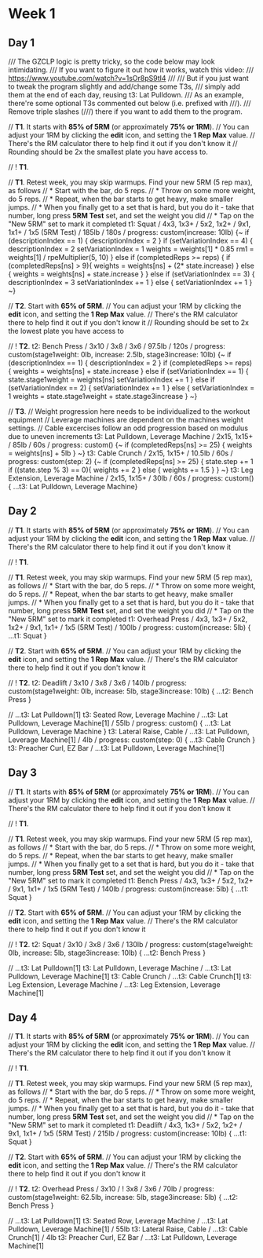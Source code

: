 # Week 1
## Day 1
/// The GZCLP logic is pretty tricky, so the code below may look intimidating.
/// If you want to figure it out how it works, watch this video:
/// https://www.youtube.com/watch?v=1sOr8pS9tl4
///
/// But if you just want to tweak the program slightly and add/change some T3s,
/// simply add them at the end of each day, reusing t3: Lat Pulldown.
/// As an example, there're some optional T3s commented out below (i.e. prefixed with ///).
/// Remove triple slashes (///) there if you want to add them to the program.








// **T1**. It starts with **85% of 5RM** (or approximately **75% or 1RM**).
// You can adjust your 1RM by clicking the **edit** icon, and setting the **1 Rep Max** value.
// There's the RM calculator there to help find it out if you don't know it
// Rounding should be 2x the smallest plate you have access to.

// ! **T1**.

// **T1**. Retest week, you may skip warmups. Find your new 5RM (5 rep max), as follows
// * Start with the bar, do 5 reps.
// * Throw on some more weight, do 5 reps.
// * Repeat, when the bar starts to get heavy, make smaller jumps.
// * When you finally get to a set that is hard, but you do it - take that number, long press **5RM Test** set, and set the weight you did
// * Tap on the "New 5RM" set to mark it completed
t1: Squat / 4x3, 1x3+ / 5x2, 1x2+ / 9x1, 1x1+ / 1x5 (5RM Test) / 185lb / 180s / progress: custom(increase: 10lb) {~
  if (descriptionIndex == 1) {
    descriptionIndex = 2
  }
  if (setVariationIndex == 4) {
    descriptionIndex = 2
    setVariationIndex = 1
    weights = weights[1] * 0.85
    rm1 = weights[1] / rpeMultiplier(5, 10)
  } else if (completedReps >= reps) {
    if (completedReps[ns] > 9){
      weights = weights[ns] + (2* state.increase)
    } else {
    weights = weights[ns] + state.increase
      }
  } else if (setVariationIndex == 3) {
    descriptionIndex = 3
    setVariationIndex += 1
  } else {
    setVariationIndex += 1
  }
~}




// **T2**. Start with **65% of 5RM**.
// You can adjust your 1RM by clicking the **edit** icon, and setting the **1 Rep Max** value.
// There's the RM calculator there to help find it out if you don't know it
// Rounding should be set to 2x the lowest plate you have access to

// ! **T2**.
t2: Bench Press / 3x10 / 3x8 / 3x6 / 97.5lb / 120s / progress: custom(stage1weight: 0lb, increase: 2.5lb, stage3increase: 10lb) {~
  if (descriptionIndex == 1) {
    descriptionIndex = 2
  }
  if (completedReps >= reps) {
    weights = weights[ns] + state.increase
  } else if (setVariationIndex == 1) {
    state.stage1weight = weights[ns]
    setVariationIndex += 1
  } else if (setVariationIndex == 2) {
    setVariationIndex += 1
  } else {
    setVariationIndex = 1
    weights = state.stage1weight + state.stage3increase
  }
~}

// **T3**.
// Weight progression here needs to be individualized to the workout equipment
// Leverage machines are dependent on the machines weight settings.
// Cable excercises follow an odd progression based on modulus due to uneven increments
t3: Lat Pulldown, Leverage Machine / 2x15, 1x15+ / 85lb / 60s / progress: custom() {~
  if (completedReps[ns] >= 25) {
    weights = weights[ns] + 5lb
  }
~}
t3: Cable Crunch / 2x15, 1x15+ / 10.5lb / 60s / progress: custom(step: 2) {~
    if (completedReps[ns] >= 25) {
        state.step += 1
        if ((state.step % 3) == 0){
          weights += 2
        }
        else {
          weights += 1.5
        }
      }
~}
t3: Leg Extension, Leverage Machine / 2x15, 1x15+ / 30lb / 60s / progress: custom() { ...t3: Lat Pulldown, Leverage Machine}

## Day 2
// **T1**. It starts with **85% of 5RM** (or approximately **75% or 1RM**).
// You can adjust your 1RM by clicking the **edit** icon, and setting the **1 Rep Max** value.
// There's the RM calculator there to help find it out if you don't know it

// ! **T1**.

// **T1**. Retest week, you may skip warmups. Find your new 5RM (5 rep max), as follows
// * Start with the bar, do 5 reps.
// * Throw on some more weight, do 5 reps.
// * Repeat, when the bar starts to get heavy, make smaller jumps.
// * When you finally get to a set that is hard, but you do it - take that number, long press **5RM Test** set, and set the weight you did
// * Tap on the "New 5RM" set to mark it completed
t1: Overhead Press / 4x3, 1x3+ / 5x2, 1x2+ / 9x1, 1x1+ / 1x5 (5RM Test) / 100lb / progress: custom(increase: 5lb) { ...t1: Squat }




// **T2**. Start with **65% of 5RM**.
// You can adjust your 1RM by clicking the **edit** icon, and setting the **1 Rep Max** value.
// There's the RM calculator there to help find it out if you don't know it

// ! **T2**.
t2: Deadlift / 3x10 / 3x8 / 3x6 / 140lb / progress: custom(stage1weight: 0lb, increase: 5lb, stage3increase: 10lb) { ...t2: Bench Press }

// ...t3: Lat Pulldown[1]
t3: Seated Row, Leverage Machine / ...t3: Lat Pulldown, Leverage Machine[1] / 55lb / progress: custom() { ...t3: Lat Pulldown, Leverage Machine }
t3: Lateral Raise, Cable / ...t3: Lat Pulldown, Leverage Machine[1] / 4lb / progress: custom(step: 0) { ...t3: Cable Crunch }
t3: Preacher Curl, EZ Bar / ...t3: Lat Pulldown, Leverage Machine[1]

## Day 3
// **T1**. It starts with **85% of 5RM** (or approximately **75% or 1RM**).
// You can adjust your 1RM by clicking the **edit** icon, and setting the **1 Rep Max** value.
// There's the RM calculator there to help find it out if you don't know it

// ! **T1**.

// **T1**. Retest week, you may skip warmups. Find your new 5RM (5 rep max), as follows
// * Start with the bar, do 5 reps.
// * Throw on some more weight, do 5 reps.
// * Repeat, when the bar starts to get heavy, make smaller jumps.
// * When you finally get to a set that is hard, but you do it - take that number, long press **5RM Test** set, and set the weight you did
// * Tap on the "New 5RM" set to mark it completed
t1: Bench Press / 4x3, 1x3+ / 5x2, 1x2+ / 9x1, 1x1+ / 1x5 (5RM Test) / 140lb / progress: custom(increase: 5lb) { ...t1: Squat }




// **T2**. Start with **65% of 5RM**.
// You can adjust your 1RM by clicking the **edit** icon, and setting the **1 Rep Max** value.
// There's the RM calculator there to help find it out if you don't know it

// ! **T2**.
t2: Squat / 3x10 / 3x8 / 3x6 / 130lb / progress: custom(stage1weight: 0lb, increase: 5lb, stage3increase: 10lb) { ...t2: Bench Press }

// ...t3: Lat Pulldown[1]
t3: Lat Pulldown, Leverage Machine / ...t3: Lat Pulldown, Leverage Machine[1]
t3: Cable Crunch / ...t3: Cable Crunch[1]
t3: Leg Extension, Leverage Machine / ...t3: Leg Extension, Leverage Machine[1]

## Day 4
// **T1**. It starts with **85% of 5RM** (or approximately **75% or 1RM**).
// You can adjust your 1RM by clicking the **edit** icon, and setting the **1 Rep Max** value.
// There's the RM calculator there to help find it out if you don't know it

// ! **T1**.

// **T1**. Retest week, you may skip warmups. Find your new 5RM (5 rep max), as follows
// * Start with the bar, do 5 reps.
// * Throw on some more weight, do 5 reps.
// * Repeat, when the bar starts to get heavy, make smaller jumps.
// * When you finally get to a set that is hard, but you do it - take that number, long press **5RM Test** set, and set the weight you did
// * Tap on the "New 5RM" set to mark it completed
t1: Deadlift / 4x3, 1x3+ / 5x2, 1x2+ / 9x1, 1x1+ / 1x5 (5RM Test) / 215lb / progress: custom(increase: 10lb) { ...t1: Squat }




// **T2**. Start with **65% of 5RM**.
// You can adjust your 1RM by clicking the **edit** icon, and setting the **1 Rep Max** value.
// There's the RM calculator there to help find it out if you don't know it

// ! **T2**.
t2: Overhead Press / 3x10 / ! 3x8 / 3x6 / 70lb / progress: custom(stage1weight: 62.5lb, increase: 5lb, stage3increase: 5lb) { ...t2: Bench Press }

// ...t3: Lat Pulldown[1]
t3: Seated Row, Leverage Machine / ...t3: Lat Pulldown, Leverage Machine[1] / 55lb
t3: Lateral Raise, Cable / ...t3: Cable Crunch[1] / 4lb
t3: Preacher Curl, EZ Bar / ...t3: Lat Pulldown, Leverage Machine[1]
